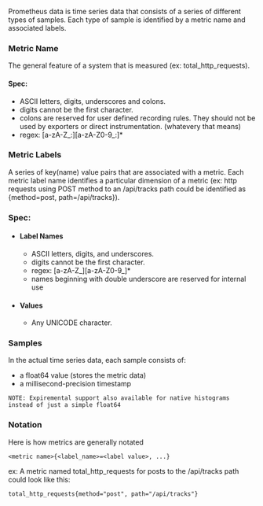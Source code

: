 Prometheus data is time series data that consists of a series of different types of samples. Each type of sample is identified by a metric name and associated labels.

### Metric Name
The general feature of a system that is measured (ex: total_http_requests).
#### Spec:
- ASCII letters, digits, underscores and colons.
- digits cannot be the first character.
- colons are reserved for user defined recording rules. They should not be used by exporters or direct instrumentation. (whatevery that means)
- regex: \[a-zA-Z_:]\[a-zA-Z0-9_:]*

### Metric Labels
A series of key(name) value pairs that are associated with a metric. Each metric label name identifies a particular dimension of a metric (ex: http requests using POST method to an /api/tracks path could be identified as {method=post, path=/api/tracks}).

### Spec:
- #### Label Names
	- ASCII letters, digits, and underscores.
	- digits cannot be the first character.
	- regex: \[a-zA-Z_]\[a-zA-Z0-9_]*
	- names beginning with double underscore are reserved for internal use
- #### Values
	- Any UNICODE character.

### Samples
In the actual time series data, each sample consists of:
- a float64 value (stores the metric data)
- a millisecond-precision timestamp
```
NOTE: Expiremental support also available for native histograms instead of just a simple float64
```


### Notation
Here is how metrics are generally notated
```
<metric name>{<label_name>=<label value>, ...}
```
ex: A metric named total_http_requests for posts to the /api/tracks path could look like this:
```
total_http_requests{method="post", path="/api/tracks"}
```
